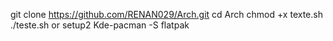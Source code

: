 git clone https://github.com/RENAN029/Arch.git
cd Arch
chmod +x texte.sh
./teste.sh
or setup2
Kde-pacman -S flatpak 

